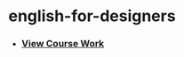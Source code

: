 # english-for-designers
 - ### [View Course Work](https://github.com/terezsmitkova/english-for-designers/blob/main/index.md)
